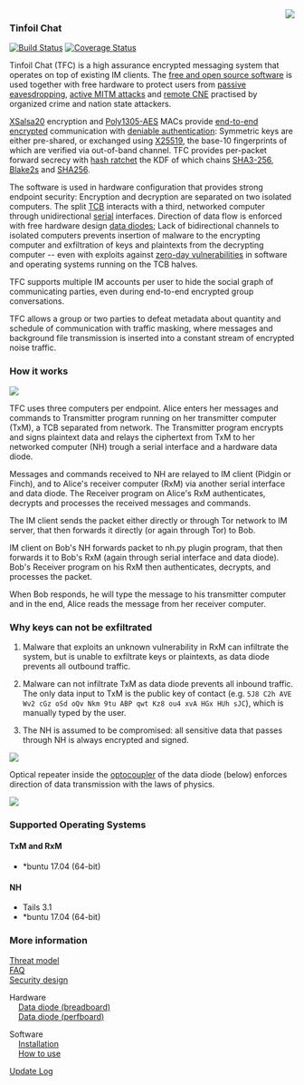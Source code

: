 <img align="right" src="https://cs.helsinki.fi/u/oottela/tfclogo.png" style="position: relative; top: 0; left: 0;">

### Tinfoil Chat

[![Build Status](https://travis-ci.org/maqp/tfc.svg?branch=master)](https://travis-ci.org/maqp/tfc) [![Coverage Status](https://coveralls.io/repos/github/maqp/tfc/badge.svg?branch=master)](https://coveralls.io/github/maqp/tfc?branch=master)

Tinfoil Chat (TFC) is a high assurance encrypted messaging system that
operates on top of existing IM clients. The 
[free and open source software](https://www.gnu.org/philosophy/free-sw.html)
is used together with free hardware to protect users from 
[passive eavesdropping](https://en.wikipedia.org/wiki/Upstream_collection), 
[active MITM attacks](https://en.wikipedia.org/wiki/Man-in-the-middle_attack)
and [remote CNE](https://www.youtube.com/watch?v=3euYBPlX9LM) practised by
organized crime and nation state attackers.

[XSalsa20](https://cr.yp.to/snuffle/salsafamily-20071225.pdf)
encryption and
[Poly1305-AES](https://cr.yp.to/mac/poly1305-20050329.pdf)
MACs provide
[end-to-end encrypted](https://en.wikipedia.org/wiki/End-to-end_encryption)
communication with
[deniable authentication](https://en.wikipedia.org/wiki/Deniable_encryption#Deniable_authentication):
Symmetric keys are either pre-shared, or exchanged using
[X25519](https://cr.yp.to/ecdh/curve25519-20060209.pdf),
the base-10 fingerprints of which are verified via out-of-band channel. TFC provides
per-packet forward secrecy with
[hash ratchet](https://en.wikipedia.org/wiki/Double_Ratchet_Algorithm)
the KDF of which chains
[SHA3-256](http://keccak.noekeon.org/Keccak-implementation-3.2.pdf),
[Blake2s](https://blake2.net/blake2_20130129.pdf)
and
[SHA256](http://www.iwar.org.uk/comsec/resources/cipher/sha256-384-512.pdf).

The software is used in hardware configuration that provides strong endpoint
security: Encryption and decryption are separated on two isolated computers.
The split
[TCB](https://en.wikipedia.org/wiki/Trusted_computing_base)
interacts with a third, networked computer through unidirectional
[serial](https://en.wikipedia.org/wiki/Universal_asynchronous_receiver/transmitter)
interfaces. Direction of data flow is enforced with free hardware design
[data diodes](https://en.wikipedia.org/wiki/Unidirectional_network);
Lack of bidirectional channels to isolated computers prevents insertion of malware
to the encrypting computer and exfiltration of keys and plaintexts from the
decrypting computer -- even with exploits against
[zero-day vulnerabilities](https://en.wikipedia.org/wiki/Zero-day_(computing))
in software and operating systems running on the TCB halves.

TFC supports multiple IM accounts per user to hide the social graph of
communicating parties, even during end-to-end encrypted group conversations.

TFC allows a group or two parties to defeat metadata about quantity and
schedule of communication with traffic masking, where messages and background
file transmission is inserted into a constant stream of encrypted noise traffic.


### How it works

![](https://cs.helsinki.fi/u/oottela/tfcwiki/tfc_overview.jpg)

TFC uses three computers per endpoint. Alice enters her messages and commands
to Transmitter program running on her transmitter computer (TxM), a TCB
separated from network. The Transmitter program encrypts and signs plaintext
data and relays the ciphertext from TxM to her networked computer (NH) trough a
serial interface and a hardware data diode.

Messages and commands received to NH are relayed to IM client (Pidgin or
Finch), and to Alice's receiver computer (RxM) via another serial interface and
data diode. The Receiver program on Alice's RxM authenticates, decrypts and
processes the received messages and commands.

The IM client sends the packet either directly or through Tor network to IM
server, that then forwards it directly (or again through Tor) to Bob.

IM client on Bob's NH forwards packet to nh.py plugin program, that then
forwards it to Bob's RxM (again through serial interface and data diode).
Bob's Receiver program on his RxM then authenticates, decrypts, and processes
the packet.

When Bob responds, he will type the message to his transmitter computer and in
the end, Alice reads the message from her receiver computer.


### Why keys can not be exfiltrated

1. Malware that exploits an unknown vulnerability in RxM can infiltrate the
system, but is unable to exfiltrate keys or plaintexts, as data diode prevents
all outbound traffic.

2. Malware can not infiltrate TxM as data diode prevents all inbound traffic.
The only data input to TxM is the public key of contact (e.g.
`5J8 C2h AVE Wv2 cGz oSd oQv Nkm 9tu ABP qwt Kz8 ou4 xvA HGx HUh sJC`),
which is manually typed by the user.

3. The NH is assumed to be compromised: all sensitive data that passes through
NH is always encrypted and signed.

![](https://cs.helsinki.fi/u/oottela/tfcwiki/tfc_attacks.jpg)

Optical repeater inside the
[optocoupler](https://en.wikipedia.org/wiki/Opto-isolator)
of the data diode (below) enforces direction of data transmission with the laws
of physics.

![](https://www.cs.helsinki.fi/u/oottela/tfcwiki/ttl_dd_pb/23.jpg)


### Supported Operating Systems

#### TxM and RxM
- *buntu 17.04 (64-bit)

#### NH
- Tails 3.1
- *buntu 17.04 (64-bit)


### More information
[Threat model](https://github.com/maqp/tfc/wiki/Threat-model)<br>
[FAQ](https://github.com/maqp/tfc/wiki/FAQ)<br>
[Security design](https://github.com/maqp/tfc/wiki/Security-design)<br>

Hardware<Br>
&nbsp;&nbsp;&nbsp;&nbsp;[Data diode (breadboard)](https://github.com/maqp/tfc/wiki/TTL-Data-Diode-(breadboard))<br>
&nbsp;&nbsp;&nbsp;&nbsp;[Data diode (perfboard)](https://github.com/maqp/tfc/wiki/TTL-Data-Diode-(perfboard))<br>

Software<Br>
&nbsp;&nbsp;&nbsp;&nbsp;[Installation](https://github.com/maqp/tfc/wiki/Installation)<br>
&nbsp;&nbsp;&nbsp;&nbsp;[How to use](https://github.com/maqp/tfc/wiki/How-to-use)<br>

[Update Log](https://github.com/maqp/tfc/wiki/Update-Log)<br>
